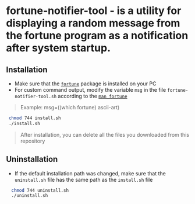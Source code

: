 fortune-notifier-tool - is a utility for displaying a random message from the fortune program as a notification after system startup.
=
Installation
-
- Make sure that the [`fortune`](https://en.wikipedia.org/wiki/Fortune_(Unix)) package is installed on your PC
- For custom command output, modify the variable `msg` in the file `fortune-notifier-tool.sh` according to the [`man fortune`](https://linux.die.net/man/6/fortune)
> Example: msg=$($(which fortune) ascii-art)
 ```bash 
  chmod 744 install.sh
  ./install.sh
  ```
> After installation, you can delete all the files you downloaded from this repository
    
Uninstallation
-
- If the default installation path was changed, make sure that the `uninstall.sh` file has the same path as the `install.sh` file
``` bash
  chmod 744 uninstall.sh
  ./uninstall.sh
  ```
